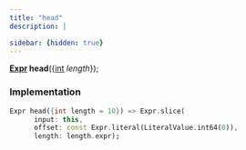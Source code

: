 ```yaml
---
title: "head"
description: |

sidebar: {hidden: true}
---
```

<span class="dart-code"><strong>[Expr] head</strong>({<span class="nobr">[int] <i>length</i></span>});</span>


### Implementation
```dart
Expr head({int length = 10}) => Expr.slice(
      input: this,
      offset: const Expr.literal(LiteralValue.int64(0)),
      length: length.expr);
```

[Expr]: /reference/classes/expr/
[int]: https://api.flutter.dev/flutter/dart-core/int-class.html
